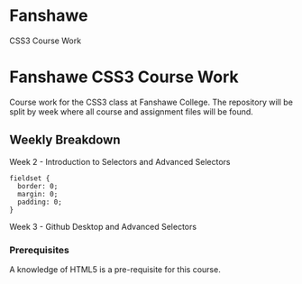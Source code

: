 # Fanshawe
CSS3 Course Work
# Fanshawe CSS3 Course Work

Course work for the CSS3 class at Fanshawe College. The repository will be split by week where all course and assignment files will be found.

## Weekly Breakdown

Week 2 - Introduction to Selectors and Advanced Selectors

```
fieldset {
  border: 0;
  margin: 0;
  padding: 0;
}
```
Week 3 - Github Desktop and Advanced Selectors
### Prerequisites

A knowledge of HTML5 is a pre-requisite for this course.
